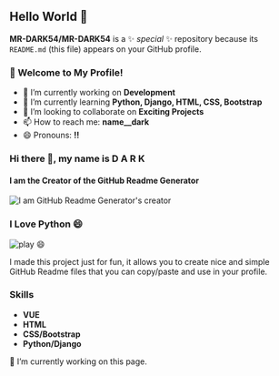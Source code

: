 ## Hello World 👋

**MR-DARK54/MR-DARK54** is a ✨ _special_ ✨ repository because its `README.md` (this file) appears on your GitHub profile.

### 🌟 Welcome to My Profile!

- 🔭 I’m currently working on **Development**
- 🌱 I’m currently learning **Python, Django, HTML, CSS, Bootstrap**
- 👯 I’m looking to collaborate on **Exciting Projects**
- 📫 How to reach me: **name__dark**
- 😄 Pronouns: **!!**

### Hi there 👋, my name is **D A R K**

#### I am the Creator of the GitHub Readme Generator

![I am GitHub Readme Generator's creator](https://raw.githubusercontent.com/sagar-viradiya/sagar-viradiya/master/resources/banner.png)

### I Love Python 😄

![play 😄](https://raw.githubusercontent.com/saadeghi/saadeghi/master/dino.gif)

I made this project just for fun, it allows you to create nice and simple GitHub Readme files that you can copy/paste and use in your profile.

### Skills
- **VUE**
- **HTML**
- **CSS/Bootstrap**
- **Python/Django**

🔭 I’m currently working on this page.
